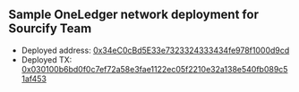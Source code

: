 ## Sample OneLedger network deployment for Sourcify Team

- Deployed address: [0x34eC0cBd5E33e7323324333434fe978f1000d9cd](https://frankenstein-explorer.oneledger.network/tokens/0x34eC0cBd5E33e7323324333434fe978f1000d9cd)
- Deployed TX: [0x030100b6bd0f0c7ef72a58e3fae1122ec05f2210e32a138e540fb089c51af453](https://frankenstein-explorer.oneledger.network/tx/0x030100b6bd0f0c7ef72a58e3fae1122ec05f2210e32a138e540fb089c51af453)